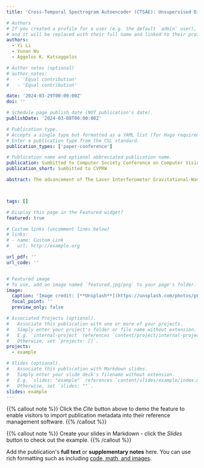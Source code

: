 ```yaml
---
title: 'Cross-Temporal Spectrogram Autoencoder (CTSAE): Unsupervised Dimensionality Reduction for Clustering Gravitational Wave Glitches}'

# Authors
# If you created a profile for a user (e.g. the default `admin` user), write the username (folder name) here
# and it will be replaced with their full name and linked to their profile.
authors:
  - Yi Li
  - Yunan Wu
  - Aggelos K. Katsaggelos

# Author notes (optional)
# author_notes:
#   - 'Equal contribution'
#   - 'Equal contribution'

date: '2024-03-29T00:00:00Z'
doi: ''

# Schedule page publish date (NOT publication's date).
publishDate: '2024-03-08T00:00:00Z'

# Publication type.
# Accepts a single type but formatted as a YAML list (for Hugo requirements).
# Enter a publication type from the CSL standard.
publication_types: ['paper-conference']

# Publication name and optional abbreviated publication name.
publication: Sumbitted to Computer Society Conference on Computer Vision and Pattern Recognition Workshops 
publication_short: Sumbitted to CVPRW

abstract: The advancement of The Laser Interferometer Gravitational-Wave Observatory (LIGO) has significantly enhanced the feasibility and reliability of gravitational wave detection. However, LIGO's high sensitivity makes it susceptible to transient noises known as glitches, which necessitate effective differentiation from real gravitational wave signals. Traditional approaches predominantly employ fully supervised or semi-supervised algorithms for the task of glitch classification and clustering. In the future task of identifying and classifying glitches across main and auxiliary channels, it is impractical to build a dataset with manually labeled ground-truth. In response to this challenge, we introduce the Cross-Temporal Spectrogram Autoencoder (CTSAE), a pioneering unsupervised method for the dimensionality reduction and clustering of gravitational wave glitches. CTSAE integrates a novel four-branch autoencoder with a hybrid of Convolutional Neural Networks (CNN) and Vision Transformers (ViT). To further extract features across multi-branches, we introduce a novel multi-branch fusion method using the CLS (Class) token. Our model, trained and evaluated on the GravitySpy 1.0 dataset, demonstrates superior performance in clustering tasks when compared to state-of-the-art semi-supervised learning methods. To the best of our knowledge, CTSAE represents the first unsupervised approach tailored specifically for clustering LIGO data, marking a significant step forward in the field of gravitational wave research.



tags: []

# Display this page in the Featured widget?
featured: true

# Custom links (uncomment lines below)
# links:
# - name: Custom Link
#   url: http://example.org

url_pdf: ''
url_code: ''


# Featured image
# To use, add an image named `featured.jpg/png` to your page's folder.
image:
  caption: 'Image credit: [**Unsplash**](https://unsplash.com/photos/pLCdAaMFLTE)'
  focal_point: ''
  preview_only: false

# Associated Projects (optional).
#   Associate this publication with one or more of your projects.
#   Simply enter your project's folder or file name without extension.
#   E.g. `internal-project` references `content/project/internal-project/index.md`.
#   Otherwise, set `projects: []`.
projects:
  - example

# Slides (optional).
#   Associate this publication with Markdown slides.
#   Simply enter your slide deck's filename without extension.
#   E.g. `slides: "example"` references `content/slides/example/index.md`.
#   Otherwise, set `slides: ""`.
slides: example
---
```


{{% callout note %}}
Click the _Cite_ button above to demo the feature to enable visitors to import publication metadata into their reference management software.
{{% /callout %}}

{{% callout note %}}
Create your slides in Markdown - click the _Slides_ button to check out the example.
{{% /callout %}}

Add the publication's **full text** or **supplementary notes** here. You can use rich formatting such as including [code, math, and images](https://docs.hugoblox.com/content/writing-markdown-latex/).
